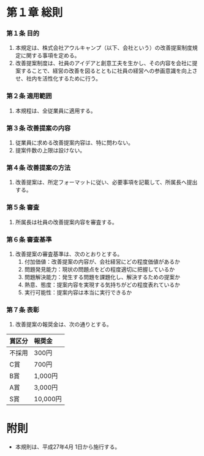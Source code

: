 # 第１章		総則

### 第１条	目的
1.	本規定は、株式会社アウルキャンプ（以下、会社という）の改善提案制度規定に関する事項を定める。
1.	改善提案制度は、社員のアイデアと創意工夫を生かし、その内容を会社に提案することで、経営の改善を図るとともに社員の経営への参画意識を向上させ、社内を活性化するために行う。

### 第２条	適用範囲
1.	本規程は、全従業員に適用する。

### 第３条	改善提案の内容
1.	従業員に求める改善提案内容は、特に問わない。
1.	提案件数の上限は設けない。

### 第４条	改善提案の方法
1.	改善提案は、所定フォーマットに従い、必要事項を記載して、所属長へ提出する。

### 第５条	審査
1.	所属長は社員の改善提案内容を審査する。

### 第６条	審査基準
1.	改善提案の審査基準は、次のとおりとする。
	1.	付加価値：改善提案の内容が、会社経営にどの程度価値があるか
	1.	問題発見能力：現状の問題点をどの程度適切に把握しているか
	1.	問題解決能力：発生する問題を課題化し、解決するための提案か
	1.	熱意、態度：提案内容を実現する気持ちがどの程度表れているか
	1.	実行可能性：提案内容は本当に実行できるか

### 第７条	表彰
1.	改善提案の報奨金は、次の通りとする。

|賞区分|報奨金|
|:--|:--|
|不採用|300円|
|C賞|700円|
|B賞|1,000円|
|A賞|3,000円|
|S賞|10,000円|

# 附則
-	本規則は、平成27年4月 1日から施行する。